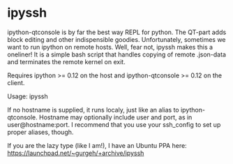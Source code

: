 ipyssh
======

ipython-qtconsole is by far the best way REPL for python. The QT-part adds block editing and other indispensible goodies. Unfortunately, sometimes we want to run ipython on remote hosts. Well, fear not, ipyssh makes this a oneliner! It is a simple bash script that handles copying of remote .json-data and terminates the remote kernel on exit.

Requires ipython >= 0.12 on the host and ipython-qtconsole >= 0.12 on the client.

Usage: ipyssh <hostname>

If no hostname is supplied, it runs localy, just like an alias to ipython-qtconsole.
Hostname may optionally include user and port, as in user@hostname:port. I recommend that you use your ssh_config to set up proper aliases, though.

If you are the lazy type (like I am!), I have an Ubuntu PPA here:
https://launchpad.net/~gurgeh/+archive/ipyssh
